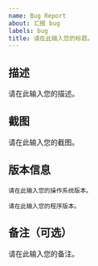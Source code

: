 ```yaml
---
name: Bug Report
about: 汇报 bug
labels: bug
title: 请在此输入您的标题。
---
```


## 描述

请在此输入您的描述。

## 截图

请在此输入您的截图。

## 版本信息

`请在此输入您的操作系统版本。`

`请在此输入您的程序版本。`

## 备注（可选）

请在此输入您的备注。